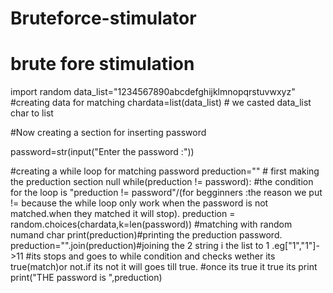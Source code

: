 # Bruteforce-stimulator
# brute fore stimulation
import random
data_list="1234567890abcdefghijklmnopqrstuvwxyz" #creating data  for matching
chardata=list(data_list)   #  we casted data_list char to list

#Now creating a section for inserting password

password=str(input("Enter the password :")) 

#creating a while loop for matching password
preduction=""                      # first making the preduction section null
while(preduction != password):      #the condition for the loop is "preduction != password"/(for begginners :the reason we put != because the while loop only work when the password is not matched.when they matched it will stop).
    preduction = random.choices(chardata,k=len(password)) #matching with random numand char
    print(preduction)#printing the preduction password.
    preduction="".join(preduction)#joining the 2 string i the list to 1 .eg["1","1"]->11
    #its stops and goes to while condition and checks wether its true(match)or not.if its not it will goes till true.
    #once its true it true its print
print("THE password is ",preduction)
